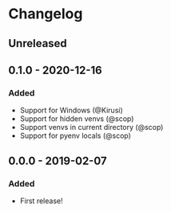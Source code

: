 # Changelog

## Unreleased

## 0.1.0 - 2020-12-16
### Added
- Support for Windows (@Kirusi)
- Support for hidden venvs (@scop)
- Support venvs in current directory (@scop)
- Support for pyenv locals (@scop)

## 0.0.0 - 2019-02-07
### Added
- First release!
